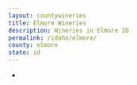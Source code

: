 ```yaml
---
layout: countywineries
title: Elmore Wineries
description: Wineries in Elmore ID
permalink: /idaho/elmore/
county: elmore
state: id
---
```

-

